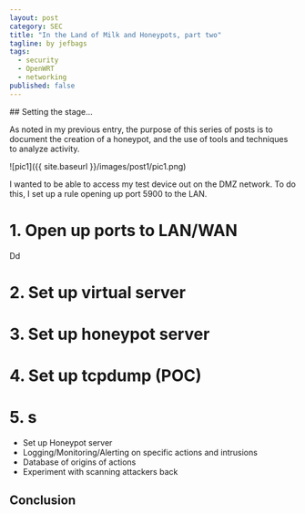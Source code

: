 ```yaml
---
layout: post
category: SEC
title: "In the Land of Milk and Honeypots, part two"
tagline: by jefbags
tags: 
  - security
  - OpenWRT
  - networking
published: false
---
```



<p />
## Setting the stage...

As noted in my previous entry, the purpose of this series of posts is to document the creation of a honeypot, and the use of tools and techniques to analyze activity.  



<!--more-->


![pic1]({{ site.baseurl }}/images/post1/pic1.png)

I wanted to be able to access my test device out on the DMZ network.  To do this, I set up a rule opening up port 5900 to the LAN.

# 1.  Open up ports to LAN/WAN
Dd

# 2.  Set up virtual server

# 3.  Set up honeypot server

# 4.  Set up tcpdump (POC)

# 5.  s

-	Set up Honeypot server
-	Logging/Monitoring/Alerting on specific actions and intrusions
-	Database of origins of actions
-	Experiment with scanning attackers back



 



## Conclusion
